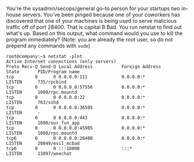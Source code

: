 You're the sysadmin/secops/general go-to person for your startups two in-house servers. You've been pinged because
one of your coworkers has discovered that one of your machines is being used to serve malicious traffic off of port
28400. That is capital B Bad. You run netstat to find out what's up. Based on this output, what command would you use
to kill the program immediately? (Note: you are already the root user, so do not prepend any commands with `sudo`)

```
root@company:~$ netstat -plnt
Active Internet connections (only servers)
Proto Recv-Q Send-Q Local Address           Foreign Address         State       PID/Program name
tcp        0      0 0.0.0.0:111             0.0.0.0:*               LISTEN      735/rpcbind
tcp        0      0 0.0.0.0:57556           0.0.0.0:*               LISTEN      1080/rpc.mountd
tcp        0      0 0.0.0.0:22              0.0.0.0:*               LISTEN      763/sshd
tcp        0      0 0.0.0.0:36505           0.0.0.0:*               LISTEN      -
tcp        0      0 0.0.0.0:443             0.0.0.0:*               LISTEN      1080/our_fun_app
tcp        0      0 0.0.0.0:45985           0.0.0.0:*               LISTEN      1080/rpc.mountd
tcp6       0      0 0.0.0.0:28400           0.0.0.0:*               LISTEN      20049/evil_mcbad
tcp6       0      0 :::18000                :::*                    LISTEN      13897/weechat
```
